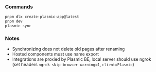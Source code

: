 ### Commands

```bash
pnpm dlx create-plasmic-app@latest
pnpm dev
plasmic sync
```

### Notes

- Synchronizing does not delete old pages after renaming
- Hosted components must use name export
- Integrations are proxied by Plasmic BE, local server should use ngrok (set headers `ngrok-skip-browser-warning=1`, `client=Plasmic`)